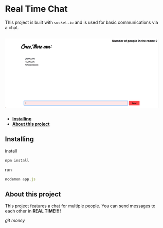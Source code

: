 # Real Time Chat

This project is built with `socket.io` and is used for basic communications via a chat.

<img src="./readme-images/rick-chat.png" alt="Image of a chat" height="auto" width="600" style="margin: 2em auto; display: block;">

- **[Installing](#installing)**  
- **[About this project](#about-this-project)**  

## Installing
install
```javascript
npm install
```
run
```javascript
nodemon app.js
```

## About this project
This project features a chat for multiple people.
You can send messages to each other in **REAL TIME!!!!**

_git money_
